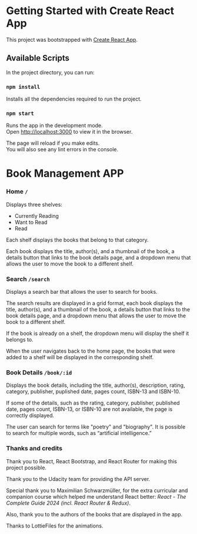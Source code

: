 # Getting Started with Create React App

This project was bootstrapped with [Create React App](https://github.com/facebook/create-react-app).

## Available Scripts

In the project directory, you can run:

### `npm install`

Installs all the dependencies required to run the project.

### `npm start`

Runs the app in the development mode.\
Open [http://localhost:3000](http://localhost:3000) to view it in the browser.

The page will reload if you make edits.\
You will also see any lint errors in the console.

# Book Management APP

### Home `/`

Displays three shelves:
- Currently Reading
- Want to Read
- Read

Each shelf displays the books that belong to that category.

Each book displays the title, author(s), and a thumbnail of the book, a details button that links to the book details page, and a dropdown menu that allows the user to move the book to a different shelf.

### Search `/search`

Displays a search bar that allows the user to search for books.

The search results are displayed in a grid format, each book displays the title, author(s), and a thumbnail of the book, a details button that links to the book details page, and a dropdown menu that allows the user to move the book to a different shelf.

If the book is already on a shelf, the dropdown menu will display the shelf it belongs to.

When the user navigates back to the home page, the books that were added to a shelf will be displayed in the corresponding shelf.

### Book Details `/book/:id`

Displays the book details, including the title, author(s), description, rating, category, publisher, puplished date, pages count, ISBN-13 and ISBN-10.

If some of the details, such as the rating, category, publisher, published date, pages count, ISBN-13, or ISBN-10 are not available, the page is correctly displayed.

The user can search for terms like "poetry" and "biography". It is possible to search for multiple words, such as “artificial intelligence.”

### Thanks and credits
Thank you to React, React Bootstrap, and React Router for making this project possible.

Thank you to the Udacity team for providing the API server.

Special thank you to Maximilian Schwarzmüller, for the extra curricular and companion course which helped me understand React better: *React - The Complete Guide 2024 (incl. React Router & Redux)*. 

Also, thank you to the authors of the books that are displayed in the app.

Thanks to LottieFiles for the animations.